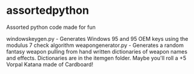 # assortedpython
Assorted python code made for fun

windowskeygen.py - Generates Windows 95 and 95 OEM keys using the modulus 7 check algorithm
weapongenerator.py - Generates a random fantasy weapon pulling from hand written dictionaries of weapon names and effects. Dictionaries are in the itemgen folder. Maybe you'll roll a +5 Vorpal Katana made of Cardboard!
